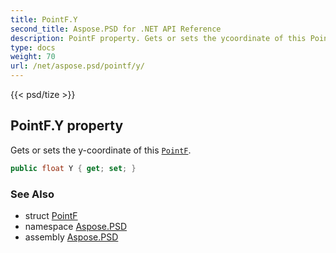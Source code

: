 ```yaml
---
title: PointF.Y
second_title: Aspose.PSD for .NET API Reference
description: PointF property. Gets or sets the ycoordinate of this PointF
type: docs
weight: 70
url: /net/aspose.psd/pointf/y/
---
```

{{< psd/tize >}}
## PointF.Y property

Gets or sets the y-coordinate of this [`PointF`](../).

```csharp
public float Y { get; set; }
```

### See Also

* struct [PointF](../)
* namespace [Aspose.PSD](../../pointf/)
* assembly [Aspose.PSD](../../../)


